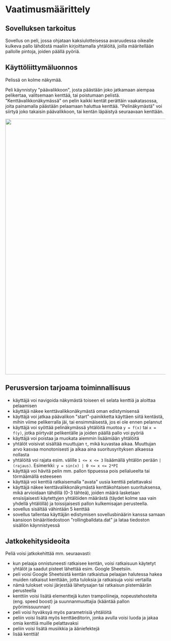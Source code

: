 # Vaatimusmäärittely

## Sovelluksen tarkoitus

Sovellus on peli, jossa ohjataan kaksiulotteisessa avaruudessa oikealle kulkeva pallo lähdöstä maaliin kirjoittamalla yhtälöitä, joilla määritellään pallolle pintoja, joiden päällä pyöriä. 

## Käyttöliittymäluonnos

Pelissä on kolme näkymää.

Peli käynnistyy "päävalikkoon", josta päästään joko jatkamaan aiempaa pelikertaa, valitsemaan kenttää, tai poistumaan pelistä.
"Kenttävalikkonäkymässä" on pelin kaikki kentät perättäin vaakatasossa, joita painamalla päästään pelaamaan haluttua kenttää.
"Pelinäkymästä" voi siirtyä joko takaisin päävalikkoon, tai kentän läpäistyä seuraavaan kenttään.

<img src="https://raw.githubusercontent.com/kbjakex/ot-harjoitystyo/main/dokumentaatio/kuvat/kayttoliittymadraft.jpg" width="800">

## Perusversion tarjoama toiminnallisuus

- käyttäjä voi navigoida näkymästä toiseen eli selata kenttiä ja aloittaa pelaamisen
- käyttäjä näkee kenttävalikkonäkymästä oman edistymisensä
- käyttäjä voi jatkaa päävalikon "start"-painikketta käyttäen siitä kentästä, mihin viime pelikerralla jäi, tai ensimmäisestä, jos ei ole ennen pelannut
- käyttäjä voi syöttää pelinäkymässä yhtälöitä muotoa `y = f(x)` tai `x = f(y)`, jotka piirtyvät pelikentälle ja joiden päällä pallo voi pyöriä
- käyttäjä voi poistaa ja muokata aiemmin lisäämiään yhtälöitä
- yhtälöt voisivat sisältää muuttujan `t`, mikä kuvastaa aikaa. Muuttujan arvo kasvaa monotonisesti ja alkaa aina suoritusyrityksen alkaessa nollasta
- yhtälöitä voi rajata esim. välille `1 <= x <= 3` lisäämällä yhtälön perään `| (rajaus)`. Esimerkki: `y = sin(x) | 0 <= x <= 2*PI`
- käyttäjä voi hävitä pelin mm. pallon tippuessa pois pelialueelta tai törmäämällä esteeseen
- käyttäjä voi kenttiä ratkaisemalla "avata" uusia kenttiä pelattavaksi
- käyttäjä näkee kenttävalikkonäkymästä kenttäkohtaisen suorituksensa, mikä arvioidaan tähdillä (0-3 tähteä), joiden määrä lasketaan ensisijaisesti käytettyjen yhtälöiden määrästä (täydet kolme saa vain yhdellä yhtälöllä) ja toissijaisesti pallon kulkemisajan perusteella.
- sovellus sisältää vähintään 5 kenttää
- sovellus tallentaa käyttäjän edistymisen sovellusbinäärin kanssa samaan kansioon binääritiedostoon "rollingballdata.dat" ja lataa tiedoston sisällön käynnistyessä

## Jatkokehitysideoita

Peliä voisi jatkokehittää mm. seuraavasti:

- kun pelaaja onnistuneesti ratkaisee kentän, voisi ratkaisuun käytetyt yhtälöt ja saadut pisteet lähettää esim. Google Sheetsiin.
- peli voisi Google Sheetsistä kentän ratkaistua pelaajan halutessa hakea muiden ratkaisut kenttään, jotta tuloksia ja ratkaisuja voisi vertailla
- nämä tulokset voisi järjestää lähetysajan tai ratkaisun pistemäärän perusteella
- kenttiin voisi lisätä elementtejä kuten trampoliineja, nopeustehosteita (eng. speed boost) ja suunnanmuuttajia (kääntää pallon pyörimissuunnan)
- peli voisi hyväksyä myös parametrisiä yhtälöitä
- peliin voisi lisätä myös kenttäeditorin, jonka avulla voisi luoda ja jakaa omia kenttiä muille pelattavaksi
- peliin voisi lisätä musiikkia ja ääniefektejä
- lisää kenttiä!
